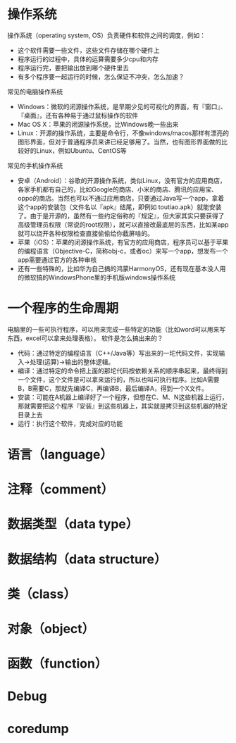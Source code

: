 
# 操作系统

操作系统（operating system, OS）负责硬件和软件之间的调度，例如：
- 这个软件需要一些文件，这些文件存储在哪个硬件上
- 程序运行的过程中，具体的运算需要多少cpu和内存
- 程序运行完，要把输出放到哪个硬件里去
- 有多个程序要一起运行的时候，怎么保证不冲突，怎么加速？

常见的电脑操作系统
- Windows：微软的闭源操作系统，是早期少见的可视化的界面，有『窗口』、『桌面』，还有各种易于通过鼠标操作的软件
- Mac OS X：苹果的闭源操作系统，比Windows晚一些出来
- Linux：开源的操作系统，主要是命令行，不像windows/macos那样有漂亮的图形界面，但对于普通程序员来讲已经足够用了。当然，也有图形界面做的比较好的Linux，例如Ubuntu、CentOS等

常见的手机操作系统
- 安卓（Android）：谷歌的开源操作系统，类似Linux，没有官方的应用商店，各家手机都有自己的，比如Google的商店、小米的商店、腾讯的应用宝、oppo的商店。当然也可以不通过应用商店，只要通过Java写一个app，拿着这个app的安装包（文件名以『apk』结尾，即例如 toutiao.apk）就能安装了。由于是开源的，虽然有一些约定俗称的『规定』，但大家其实只要获得了高级管理员权限（常说的root权限），就可以直接改最底层的东西，比如某app就可以绕开各种权限检查直接偷偷给你截屏啥的。
- 苹果（iOS）：苹果的闭源操作系统，有官方的应用商店，程序员可以基于苹果的编程语言（Objective-C，简称obj-c，或者oc）来写一个app，想发布一个app需要通过官方的各种审核
- 还有一些特殊的，比如华为自己搞的鸿蒙HarmonyOS，还有现在基本没人用的微软搞的WindowsPhone里的手机版windows操作系统

# 一个程序的生命周期
电脑里的一些可执行程序，可以用来完成一些特定的功能（比如word可以用来写东西，excel可以拿来处理表格）。
软件是怎么搞出来的？
- 代码：通过特定的编程语言（C++/Java等）写出来的一坨代码文件，实现输入->处理(运算)->输出的整体逻辑。
- 编译：通过特定的命令把上面的那坨代码按依赖关系的顺序串起来，最终得到一个文件，这个文件是可以拿来运行的，所以也叫可执行程序。比如A需要B，B需要C，那就先编译C，再编译B，最后编译A，得到一个X文件。
- 安装：可能在A机器上编译好了一个程序，但想在C、M、N这些机器上运行，那就需要把这个程序『安装』到这些机器上，其实就是拷贝到这些机器的特定目录上去
- 运行：执行这个软件，完成对应的功能

# 语言（language）

# 注释（comment）

# 数据类型（data type）

# 数据结构（data structure）

# 类（class）

# 对象（object）

# 函数（function）

# Debug

# coredump

